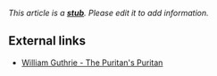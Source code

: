 *This article is a **[stub](http://www.theopedia.com/Category:Theopedia_stubs "Category:Theopedia stubs")**. Please edit it to add information.*
## External links

-   [William Guthrie - The Puritan's Puritan](http://www.newble.co.uk/guthriew/)



